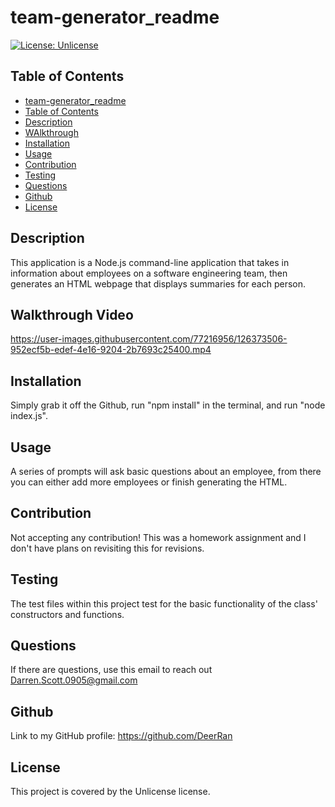 
# team-generator_readme
[![License: Unlicense](https://img.shields.io/badge/license-Unlicense-green)](http://unlicense.org/)
## Table of Contents   
- [team-generator_readme](#datatitle)
- [Table of Contents](#table-of-contents)
- [Description](#description)
- [WAlkthrough](#walkthrough-video)
- [Installation](#installation)
- [Usage](#usage)
- [Contribution](#contribution)
- [Testing](#testing)
- [Questions](#questions)
- [Github](#github)
- [License](#license)
## Description  
This application is a Node.js command-line application that takes in information about employees on a software engineering team, then generates an HTML webpage that displays summaries for each person.  
## Walkthrough Video
https://user-images.githubusercontent.com/77216956/126373506-952ecf5b-edef-4e16-9204-2b7693c25400.mp4

## Installation
Simply grab it off the Github, run "npm install" in the terminal, and run "node index.js".
## Usage
A series of prompts will ask basic questions about an employee, from there you can either add more employees or finish generating the HTML.
## Contribution
Not accepting any contribution! This was a homework assignment and I don't have plans on revisiting this for revisions.
## Testing
The test files within this project test for the basic functionality of the class' constructors and functions. 
## Questions
If there are questions, use this email to reach out Darren.Scott.0905@gmail.com
## Github
Link to my GitHub profile: https://github.com/DeerRan
## License
This project is covered by the Unlicense license.
